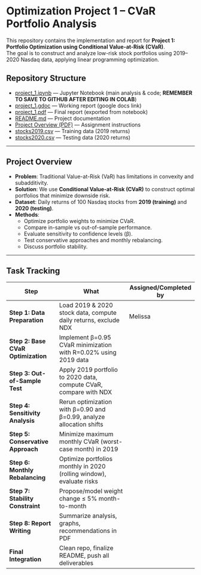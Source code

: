 # Optimization Project 1 – CVaR Portfolio Analysis

This repository contains the implementation and report for **Project 1: Portfolio Optimization using Conditional Value-at-Risk (CVaR)**.  
The goal is to construct and analyze low-risk stock portfolios using 2019–2020 Nasdaq data, applying linear programming optimization.

## Repository Structure
- [project_1.ipynb](project_1.ipynb) — Jupyter Notebook (main analysis & code; **REMEMBER TO SAVE TO GITHUB AFTER EDITING IN COLAB**)
- [project_1.gdoc](https://docs.google.com/document/d/1o3HeWdCndxqqt1l7TUEb04e3NR2ccrZ02B-h3pvP8ME/edit?usp=sharing) — Working report (google docs link)
- [project_1.pdf](project_1.pdf) — Final report (exported from notebook)
- [README.md](README.md) — Project documentation
- [Project Overview (PDF)](project_overview.pdf) — Assignment instructions  
- [stocks2019.csv](stocks2019.csv) — Training data (2019 returns)  
- [stocks2020.csv](stocks2020.csv) — Testing data (2020 returns)  

---

## Project Overview
- **Problem**: Traditional Value-at-Risk (VaR) has limitations in convexity and subadditivity.  
- **Solution**: We use **Conditional Value-at-Risk (CVaR)** to construct optimal portfolios that minimize downside risk.  
- **Dataset**: Daily returns of 100 Nasdaq stocks from **2019 (training)** and **2020 (testing)**.  
- **Methods**:
  - Optimize portfolio weights to minimize CVaR.  
  - Compare in-sample vs out-of-sample performance.  
  - Evaluate sensitivity to confidence levels (β).  
  - Test conservative approaches and monthly rebalancing.  
  - Discuss portfolio stability.  

---

## Task Tracking
| Step                                | What                                                                 | Assigned/Completed by |
| ----------------------------------- | -------------------------------------------------------------------- | --------------------- |
| **Step 1: Data Preparation**        | Load 2019 & 2020 stock data, compute daily returns, exclude NDX      | Melissa               |
| **Step 2: Base CVaR Optimization**  | Implement β=0.95 CVaR minimization with R=0.02% using 2019 data      |                       |
| **Step 3: Out-of-Sample Test**      | Apply 2019 portfolio to 2020 data, compute CVaR, compare with NDX    |                       |
| **Step 4: Sensitivity Analysis**    | Rerun optimization with β=0.90 and β=0.99, analyze allocation shifts |                       |
| **Step 5: Conservative Approach**   | Minimize maximum monthly CVaR (worst-case month) in 2019             |                       |
| **Step 6: Monthly Rebalancing**     | Optimize portfolios monthly in 2020 (rolling window), evaluate risks |                       |
| **Step 7: Stability Constraint**    | Propose/model weight change ≤ 5% month-to-month                      |                       |
| **Step 8: Report Writing**          | Summarize analysis, graphs, recommendations in PDF                   |                       |
| **Final Integration**               | Clean repo, finalize README, push all deliverables                   |                       |
